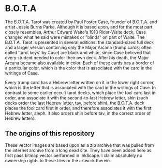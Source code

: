 # B.O.T.A

The B.O.T.A. Tarot was created by Paul Foster Case, founder of B.O.T.A. and artist Jessie Burns Parke. Although it is based upon, and for the most part closely resembles, Arthur Edward Waite's 1910 Rider-Waite deck, Case changed what he said were mistakes or "blinds" on part of Waite. The B.O.T.A. Tarot is presented in several editions: the standard-sized full deck and a larger version containing only the Major Arcana (trump cards; often called 'tarot keys' by Case) are black and white, since Case believed that every student needed to color their own deck. After his death, the Major Arcana became also available in color. Each of these cards has a border of a particular color, which is the color that is associated with the card in the writings of Case.

Every trump card has a Hebrew letter written on it in the lower right corner, which is the letter that is associated with the card in the writings of Case. In contrast to some earlier occult tarot decks, which place the fool card last in order, and associate it with the second-to-last Hebrew letter, shin (such decks order the last Hebrew letter, tav, before shin), the B.O.T.A. deck places the fool card first in order, and therefore associates it with the first Hebrew letter, aleph. It also orders shin before tav, in the correct order of Hebrew letters.

## The origins of this repository

These vector images are based upon an a zip archive that was pulled from the internet archive from a long dead site. They have been added here as first pass bitmap vector performed in InkScape. I claim absolutely no ownership rights to these files or the artwork therein.
